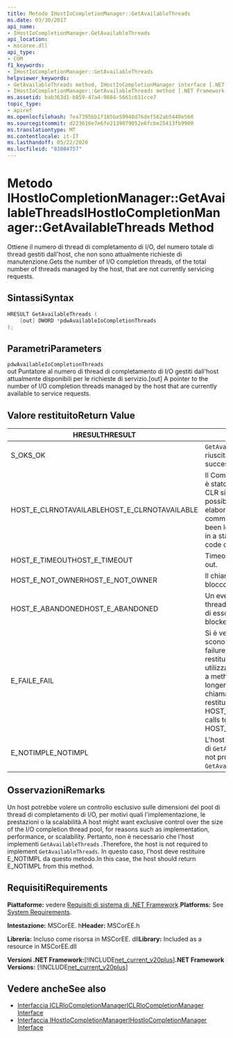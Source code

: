 ```yaml
---
title: Metodo IHostIoCompletionManager::GetAvailableThreads
ms.date: 03/30/2017
api_name:
- IHostIoCompletionManager.GetAvailableThreads
api_location:
- mscoree.dll
api_type:
- COM
f1_keywords:
- IHostIoCompletionManager::GetAvailableThreads
helpviewer_keywords:
- GetAvailableThreads method, IHostIoCompletionManager interface [.NET Framework hosting]
- IHostIoCompletionManager::GetAvailableThreads method [.NET Framework hosting]
ms.assetid: bab363d1-b859-47a4-9884-5661c611cce7
topic_type:
- apiref
ms.openlocfilehash: 7ea7395bb1f185ba59940d76def562ab5440e560
ms.sourcegitcommit: d223616e7e6fe2139079052e6fcbe25413fb9900
ms.translationtype: MT
ms.contentlocale: it-IT
ms.lasthandoff: 05/22/2020
ms.locfileid: "83804757"
---
```

# <a name="ihostiocompletionmanagergetavailablethreads-method"></a><span data-ttu-id="64be4-102">Metodo IHostIoCompletionManager::GetAvailableThreads</span><span class="sxs-lookup"><span data-stu-id="64be4-102">IHostIoCompletionManager::GetAvailableThreads Method</span></span>
<span data-ttu-id="64be4-103">Ottiene il numero di thread di completamento di I/O, del numero totale di thread gestiti dall'host, che non sono attualmente richieste di manutenzione.</span><span class="sxs-lookup"><span data-stu-id="64be4-103">Gets the number of I/O completion threads, of the total number of threads managed by the host, that are not currently servicing requests.</span></span>  
  
## <a name="syntax"></a><span data-ttu-id="64be4-104">Sintassi</span><span class="sxs-lookup"><span data-stu-id="64be4-104">Syntax</span></span>  
  
```cpp  
HRESULT GetAvailableThreads (  
    [out] DWORD *pdwAvailableIoCompletionThreads  
);  
```  
  
## <a name="parameters"></a><span data-ttu-id="64be4-105">Parametri</span><span class="sxs-lookup"><span data-stu-id="64be4-105">Parameters</span></span>  
 `pdwAvailableIoCompletionThreads`  
 <span data-ttu-id="64be4-106">out Puntatore al numero di thread di completamento di I/O gestiti dall'host attualmente disponibili per le richieste di servizio.</span><span class="sxs-lookup"><span data-stu-id="64be4-106">[out] A pointer to the number of I/O completion threads managed by the host that are currently available to service requests.</span></span>  
  
## <a name="return-value"></a><span data-ttu-id="64be4-107">Valore restituito</span><span class="sxs-lookup"><span data-stu-id="64be4-107">Return Value</span></span>  
  
|<span data-ttu-id="64be4-108">HRESULT</span><span class="sxs-lookup"><span data-stu-id="64be4-108">HRESULT</span></span>|<span data-ttu-id="64be4-109">Descrizione</span><span class="sxs-lookup"><span data-stu-id="64be4-109">Description</span></span>|  
|-------------|-----------------|  
|<span data-ttu-id="64be4-110">S_OK</span><span class="sxs-lookup"><span data-stu-id="64be4-110">S_OK</span></span>|<span data-ttu-id="64be4-111">`GetAvailableThreads`la restituzione è riuscita.</span><span class="sxs-lookup"><span data-stu-id="64be4-111">`GetAvailableThreads` returned successfully.</span></span>|  
|<span data-ttu-id="64be4-112">HOST_E_CLRNOTAVAILABLE</span><span class="sxs-lookup"><span data-stu-id="64be4-112">HOST_E_CLRNOTAVAILABLE</span></span>|<span data-ttu-id="64be4-113">Il Common Language Runtime (CLR) non è stato caricato in un processo oppure CLR si trova in uno stato in cui non è possibile eseguire codice gestito o elaborare la chiamata correttamente.</span><span class="sxs-lookup"><span data-stu-id="64be4-113">The common language runtime (CLR) has not been loaded into a process, or the CLR is in a state in which it cannot run managed code or process the call successfully.</span></span>|  
|<span data-ttu-id="64be4-114">HOST_E_TIMEOUT</span><span class="sxs-lookup"><span data-stu-id="64be4-114">HOST_E_TIMEOUT</span></span>|<span data-ttu-id="64be4-115">Timeout della chiamata.</span><span class="sxs-lookup"><span data-stu-id="64be4-115">The call timed out.</span></span>|  
|<span data-ttu-id="64be4-116">HOST_E_NOT_OWNER</span><span class="sxs-lookup"><span data-stu-id="64be4-116">HOST_E_NOT_OWNER</span></span>|<span data-ttu-id="64be4-117">Il chiamante non è il proprietario del blocco.</span><span class="sxs-lookup"><span data-stu-id="64be4-117">The caller does not own the lock.</span></span>|  
|<span data-ttu-id="64be4-118">HOST_E_ABANDONED</span><span class="sxs-lookup"><span data-stu-id="64be4-118">HOST_E_ABANDONED</span></span>|<span data-ttu-id="64be4-119">Un evento è stato annullato mentre un thread bloccato o Fiber era in attesa su di esso.</span><span class="sxs-lookup"><span data-stu-id="64be4-119">An event was canceled while a blocked thread or fiber was waiting on it.</span></span>|  
|<span data-ttu-id="64be4-120">E_FAIL</span><span class="sxs-lookup"><span data-stu-id="64be4-120">E_FAIL</span></span>|<span data-ttu-id="64be4-121">Si è verificato un errore irreversibile sconosciuto.</span><span class="sxs-lookup"><span data-stu-id="64be4-121">An unknown catastrophic failure occurred.</span></span> <span data-ttu-id="64be4-122">Quando un metodo restituisce E_FAIL, CLR non è più utilizzabile all'interno del processo.</span><span class="sxs-lookup"><span data-stu-id="64be4-122">When a method returns E_FAIL, the CLR is no longer usable within the process.</span></span> <span data-ttu-id="64be4-123">Le chiamate successive ai metodi di hosting restituiscono HOST_E_CLRNOTAVAILABLE.</span><span class="sxs-lookup"><span data-stu-id="64be4-123">Subsequent calls to hosting methods return HOST_E_CLRNOTAVAILABLE.</span></span>|  
|<span data-ttu-id="64be4-124">E_NOTIMPL</span><span class="sxs-lookup"><span data-stu-id="64be4-124">E_NOTIMPL</span></span>|<span data-ttu-id="64be4-125">L'host non fornisce un'implementazione di `GetAvailableThreads` .</span><span class="sxs-lookup"><span data-stu-id="64be4-125">The host does not provide an implementation of `GetAvailableThreads`.</span></span>|  
  
## <a name="remarks"></a><span data-ttu-id="64be4-126">Osservazioni</span><span class="sxs-lookup"><span data-stu-id="64be4-126">Remarks</span></span>  
 <span data-ttu-id="64be4-127">Un host potrebbe volere un controllo esclusivo sulle dimensioni del pool di thread di completamento di I/O, per motivi quali l'implementazione, le prestazioni o la scalabilità.</span><span class="sxs-lookup"><span data-stu-id="64be4-127">A host might want exclusive control over the size of the I/O completion thread pool, for reasons such as implementation, performance, or scalability.</span></span> <span data-ttu-id="64be4-128">Pertanto, non è necessario che l'host implementi `GetAvailableThreads` .</span><span class="sxs-lookup"><span data-stu-id="64be4-128">Therefore, the host is not required to implement `GetAvailableThreads`.</span></span> <span data-ttu-id="64be4-129">In questo caso, l'host deve restituire E_NOTIMPL da questo metodo.</span><span class="sxs-lookup"><span data-stu-id="64be4-129">In this case, the host should return E_NOTIMPL from this method.</span></span>  
  
## <a name="requirements"></a><span data-ttu-id="64be4-130">Requisiti</span><span class="sxs-lookup"><span data-stu-id="64be4-130">Requirements</span></span>  
 <span data-ttu-id="64be4-131">**Piattaforme:** vedere [Requisiti di sistema di .NET Framework](../../get-started/system-requirements.md).</span><span class="sxs-lookup"><span data-stu-id="64be4-131">**Platforms:** See [System Requirements](../../get-started/system-requirements.md).</span></span>  
  
 <span data-ttu-id="64be4-132">**Intestazione:** MSCorEE. h</span><span class="sxs-lookup"><span data-stu-id="64be4-132">**Header:** MSCorEE.h</span></span>  
  
 <span data-ttu-id="64be4-133">**Libreria:** Incluso come risorsa in MSCorEE. dll</span><span class="sxs-lookup"><span data-stu-id="64be4-133">**Library:** Included as a resource in MSCorEE.dll</span></span>  
  
 <span data-ttu-id="64be4-134">**Versioni .NET Framework:**[!INCLUDE[net_current_v20plus](../../../../includes/net-current-v20plus-md.md)]</span><span class="sxs-lookup"><span data-stu-id="64be4-134">**.NET Framework Versions:** [!INCLUDE[net_current_v20plus](../../../../includes/net-current-v20plus-md.md)]</span></span>  
  
## <a name="see-also"></a><span data-ttu-id="64be4-135">Vedere anche</span><span class="sxs-lookup"><span data-stu-id="64be4-135">See also</span></span>

- [<span data-ttu-id="64be4-136">Interfaccia ICLRIoCompletionManager</span><span class="sxs-lookup"><span data-stu-id="64be4-136">ICLRIoCompletionManager Interface</span></span>](iclriocompletionmanager-interface.md)
- [<span data-ttu-id="64be4-137">Interfaccia IHostIoCompletionManager</span><span class="sxs-lookup"><span data-stu-id="64be4-137">IHostIoCompletionManager Interface</span></span>](ihostiocompletionmanager-interface.md)
